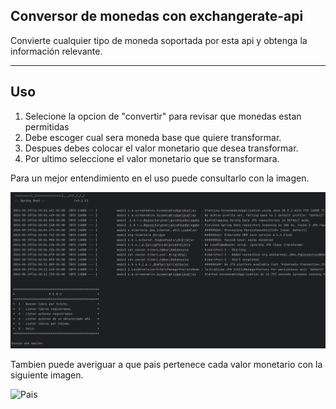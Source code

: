 ## Conversor de monedas con exchangerate-api

Convierte cualquier tipo de moneda soportada por esta api y obtenga la información relevante.

---

## Uso
1) Selecione la opcion de "convertir" para revisar que monedas estan permitidas
2) Debe escoger cual sera moneda base que quiere transformar.
3) Despues debes colocar el valor monetario que desea transformar.
4) Por ultimo seleccione el valor monetario que se transformara.

Para un mejor entendimiento en el uso puede consultarlo con la imagen.

![Ejemplo](./IMG/ejemplo.png)

Tambien puede averiguar a que pais pertenece cada valor monetario con la siguiente imagen.

![Pais](./IMG/pais.png)